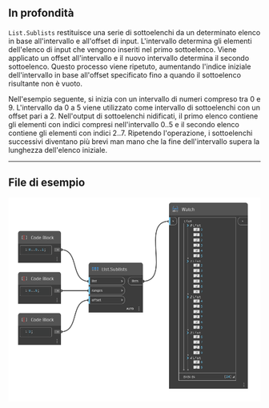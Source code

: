 ## In profondità
`List.Sublists` restituisce una serie di sottoelenchi da un determinato elenco in base all'intervallo e all'offset di input. L'intervallo determina gli elementi dell'elenco di input che vengono inseriti nel primo sottoelenco. Viene applicato un offset all'intervallo e il nuovo intervallo determina il secondo sottoelenco. Questo processo viene ripetuto, aumentando l'indice iniziale dell'intervallo in base all'offset specificato fino a quando il sottoelenco risultante non è vuoto.

Nell'esempio seguente, si inizia con un intervallo di numeri compreso tra 0 e 9. L'intervallo da 0 a 5 viene utilizzato come intervallo di sottoelenchi con un offset pari a 2. Nell'output di sottoelenchi nidificati, il primo elenco contiene gli elementi con indici compresi nell'intervallo 0..5 e il secondo elenco contiene gli elementi con indici 2..7. Ripetendo l'operazione, i sottoelenchi successivi diventano più brevi man mano che la fine dell'intervallo supera la lunghezza dell'elenco iniziale.
___
## File di esempio

![List.Sublists](./DSCore.List.Sublists_img.jpg)
